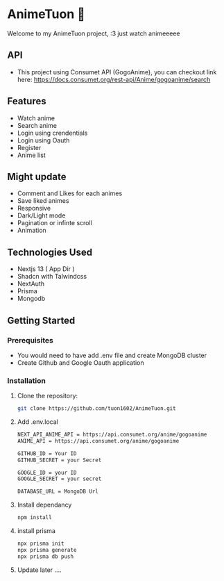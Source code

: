 # AnimeTuon 👋

Welcome to my AnimeTuon project, :3 just watch animeeeee

## API
- This project using Consumet API (GogoAnime), you can checkout link here: https://docs.consumet.org/rest-api/Anime/gogoanime/search

## Features

- Watch anime
- Search anime
- Login using crendentials
- Login using Oauth
- Register
- Anime list

## Might update
- Comment and Likes for each animes
- Save liked animes
- Responsive
- Dark/Light mode
- Pagination or infinte scroll
- Animation

## Technologies Used

- Nextjs 13 ( App Dir )
- Shadcn with Talwindcss
- NextAuth
- Prisma
- Mongodb

## Getting Started

### Prerequisites

- You would need to have add .env file and create MongoDB cluster
- Create Github and Google Oauth application

### Installation

1. Clone the repository:

   ```bash
   git clone https://github.com/tuon1602/AnimeTuon.git

2. Add .env.local
   ```bash
   NEXT_API_ANIME_API = https://api.consumet.org/anime/gogoanime
   ANIME_API = https://api.consumet.org/anime/gogoanime

   GITHUB_ID = Your ID
   GITHUB_SECRET = your Secret

   GOOGLE_ID = your ID
   GOOGLE_SECRET = your secret

   DATABASE_URL = MongoDB Url
   
3. Install dependancy
   ```bash
   npm install
4. install prisma
   ```bash
   npx prisma init
   npx prisma generate
   npx prisma db push
5. Update later ....
